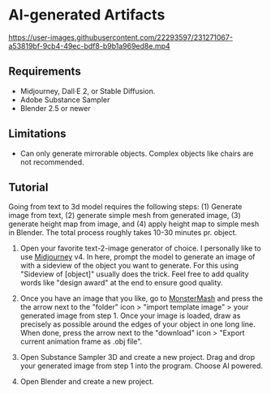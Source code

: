 # AI-generated Artifacts

https://user-images.githubusercontent.com/22293597/231271067-a53819bf-9cb4-49ec-bdf8-b9b1a969ed8e.mp4


## Requirements
* Midjourney, Dall·E 2, or Stable Diffusion.
* Adobe Substance Sampler
* Blender 2.5 or newer

## Limitations
* Can only generate mirrorable objects. Complex objects like chairs are not recommended.


## Tutorial
Going from text to 3d model requires the following steps: (1) Generate image from text, (2) generate simple mesh from generated image, (3) generate height map from image, and (4) apply height map to simple mesh in Blender. The total process roughly takes 10-30 minutes pr. object.


1. Open your favorite text-2-image generator of choice. I personally like to use [Midjourney](https://midjourney.com/) v4. In here, prompt the model to generate an image of with a sideview of the object you want to generate. For this using "Sideview of [object]" usually does the trick. Feel free to add quality words like "design award" at the end to ensure good quality.

2. Once you have an image that you like, go to [MonsterMash](https://monstermash.zone) and press the the arrow next to the "folder" icon > "import template image" > your generated image from step 1. Once your image is loaded, draw as precisely as possible around the edges of your object in one long line. When done, press the arrow next to the "download" icon > "Export current animation frame as .obj file".

3. Open Substance Sampler 3D and create a new project. Drag and drop your generated image from step 1 into the program. Choose AI powered.

4. Open Blender and create a new project.
